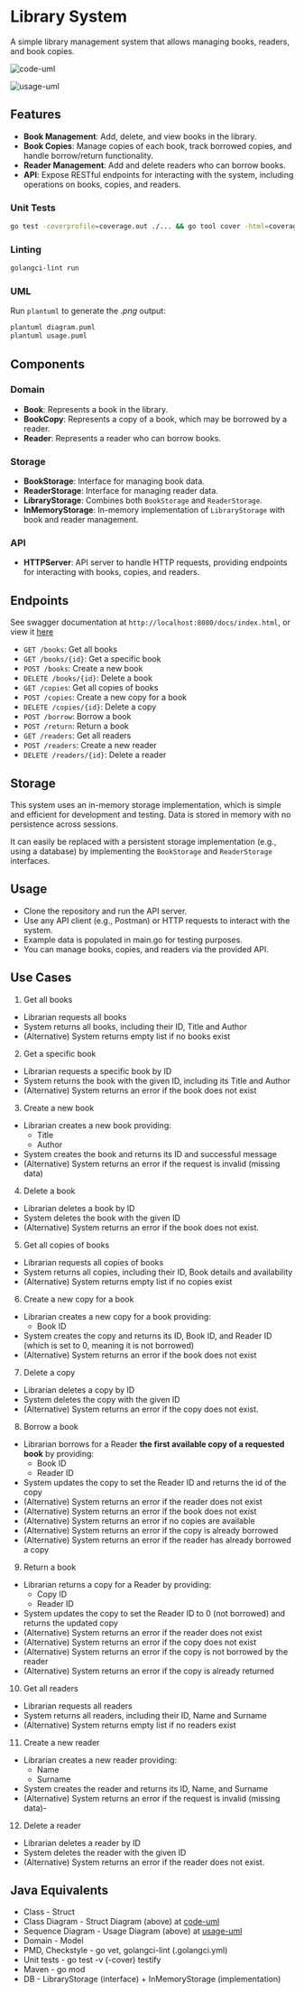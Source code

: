 # Library System

A simple library management system that allows managing books, readers, and book copies.

![code-uml](./diagram.png)

![usage-uml](./usage.png)

## Features

- **Book Management**: Add, delete, and view books in the library.
- **Book Copies**: Manage copies of each book, track borrowed copies, and handle borrow/return functionality.
- **Reader Management**: Add and delete readers who can borrow books.
- **API**: Expose RESTful endpoints for interacting with the system, including operations on books, copies, and readers.

### Unit Tests

```bash
go test -coverprofile=coverage.out ./... && go tool cover -html=coverage.out -o coverage.html
```

### Linting

```bash
golangci-lint run
```

### UML

Run `plantuml` to generate the *.png* output:

```bash
plantuml diagram.puml
plantuml usage.puml
```

## Components

### Domain

- **Book**: Represents a book in the library.
- **BookCopy**: Represents a copy of a book, which may be borrowed by a reader.
- **Reader**: Represents a reader who can borrow books.

### Storage

- **BookStorage**: Interface for managing book data.
- **ReaderStorage**: Interface for managing reader data.
- **LibraryStorage**: Combines both `BookStorage` and `ReaderStorage`.
- **InMemoryStorage**: In-memory implementation of `LibraryStorage` with book and reader management.
  
### API

- **HTTPServer**: API server to handle HTTP requests, providing endpoints for interacting with books, copies, and readers.

## Endpoints

See swagger documentation at `http://localhost:8080/docs/index.html`, or view it [here](./docs/swagger.yaml)

- `GET /books`: Get all books
- `GET /books/{id}`: Get a specific book
- `POST /books`: Create a new book
- `DELETE /books/{id}`: Delete a book
- `GET /copies`: Get all copies of books
- `POST /copies`: Create a new copy for a book
- `DELETE /copies/{id}`: Delete a copy
- `POST /borrow`: Borrow a book
- `POST /return`: Return a book
- `GET /readers`: Get all readers
- `POST /readers`: Create a new reader
- `DELETE /readers/{id}`: Delete a reader

## Storage

This system uses an in-memory storage implementation, which is simple and efficient for development and testing. Data is stored in memory with no persistence across sessions.

It can easily be replaced with a persistent storage implementation (e.g., using a database) by implementing the `BookStorage` and `ReaderStorage` interfaces.

## Usage

- Clone the repository and run the API server.
- Use any API client (e.g., Postman) or HTTP requests to interact with the system.
- Example data is populated in main.go for testing purposes.
- You can manage books, copies, and readers via the provided API.

## Use Cases

1. Get all books

- Librarian requests all books
- System returns all books, including their ID, Title and Author
- (Alternative) System returns empty list if no books exist

2. Get a specific book

- Librarian requests a specific book by ID
- System returns the book with the given ID, including its Title and Author
- (Alternative) System returns an error if the book does not exist

3. Create a new book

- Librarian creates a new book providing:
  - Title
  - Author
- System creates the book and returns its ID and successful message
- (Alternative) System returns an error if the request is invalid (missing data)

4. Delete a book

- Librarian deletes a book by ID
- System deletes the book with the given ID
- (Alternative) System returns an error if the book does not exist.

5. Get all copies of books

- Librarian requests all copies of books
- System returns all copies, including their ID, Book details and availability
- (Alternative) System returns empty list if no copies exist

6. Create a new copy for a book

- Librarian creates a new copy for a book providing:
  - Book ID
- System creates the copy and returns its ID, Book ID, and Reader ID (which is set to 0, meaning it is not borrowed)
- (Alternative) System returns an error if the book does not exist

7. Delete a copy

- Librarian deletes a copy by ID
- System deletes the copy with the given ID
- (Alternative) System returns an error if the copy does not exist.

8. Borrow a book

- Librarian borrows for a Reader **the first available copy of a requested book** by providing:
  - Book ID
  - Reader ID
- System updates the copy to set the Reader ID and returns the id of the copy
- (Alternative) System returns an error if the reader does not exist
- (Alternative) System returns an error if the book does not exist
- (Alternative) System returns an error if no copies are available
- (Alternative) System returns an error if the copy is already borrowed
- (Alternative) System returns an error if the reader has already borrowed a copy

9.  Return a book

- Librarian returns a copy for a Reader by providing:
  - Copy ID
  - Reader ID
- System updates the copy to set the Reader ID to 0 (not borrowed) and returns the updated copy
- (Alternative) System returns an error if the reader does not exist
- (Alternative) System returns an error if the copy does not exist
- (Alternative) System returns an error if the copy is not borrowed by the reader
- (Alternative) System returns an error if the copy is already returned

10.  Get all readers

- Librarian requests all readers
- System returns all readers, including their ID, Name and Surname
- (Alternative) System returns empty list if no readers exist

11.  Create a new reader

- Librarian creates a new reader providing:
  - Name
  - Surname
- System creates the reader and returns its ID, Name, and Surname
- (Alternative) System returns an error if the request is invalid (missing data)- 

12.  Delete a reader

- Librarian deletes a reader by ID
- System deletes the reader with the given ID
- (Alternative) System returns an error if the reader does not exist.

## Java Equivalents

- Class - Struct
- Class Diagram - Struct Diagram (above) at [code-uml](./diagram.png)
- Sequence Diagram - Usage Diagram (above) at [usage-uml](./usage.png)
- Domain - Model
- PMD, Checkstyle - go vet, golangci-lint (.golangci.yml)
- Unit tests - go test -v (-cover) testify
- Maven - go mod
- DB - LibraryStorage (interface) + InMemoryStorage (implementation)